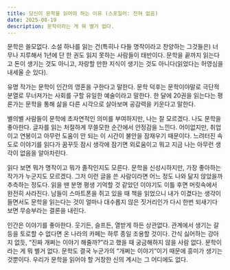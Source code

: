 ```yaml
---
title: 당신이 문학을 읽어야 하는 이유 (스포일러: 전혀 없음)
date: 2025-08-19
description: 문학이라는 게 뭐 별거 없다.
---
```


문학은 쓸모없다. 소설 하나를 읽는 건(특히나 다들 명작이라고 찬양하는 그것들은) 너무나 지루해서 1년에 단 한 권도 읽지 못하는 사람들이 태반이다. 문학을 끝까지 읽는다고 돈이 생기는 것도 아니고, 자랑할 만한 지식이 생기는 것도 아니다(읽었다는 허영심을 내세울 순 있다).

유명 작가는 문학이 인간의 영혼을 구한다고 말한다. 문학 덕후는 문학이야말로 극단적 분열로 무너져가는 사회를 구할 유일한 예술이라고 말한다. 한 달에 20권을 읽는다는 평론가는 문학을 통해 삶을 다른 시각으로 살아보며 공감력을 키운다고 말한다.

별의별 사람들이 문학에 초자연적인 의미를 부여하지만, 나는 잘 모르겠다. 나도 문학을 좋아한다. 글자를 읽는 처절하게 무쓸모한 순간에서 안정감을 느낀다. 어이없지만, 취업이고 연봉이고 아무런 도움이 안 되는 이 시간이 불안을 잠재우기 때문이다. 느려터진 속도로 이야기를 읽다가 꿈꾸듯 잠시 생각에 잠기면 외로움이고 뭐고 지금 나는 아무런 생각이 없음을 알아차린다.

읽다 보면 뭐가 명작이고 뭐가 졸작인지도 모른다. 문학을 신성시하지만, 가장 좋아하는 작가가 누군지도 모르겠다. 그저 이런 글을 쓴 사람이라면 어느 정도 나와 닮지 않았을까 추측하는 정도다. 읽을 땐 분명 평생 기억할 것 같았던 이야기도 이틀 후면 머릿속에서 완전히 사라진다. 남들이 스마트폰을 쥐고 있을 때 책을 읽었으니 내가 이겼다는 생각이 들면서도 문학을 읽는다는 것이 얼마나 대수롭지 않은 짓거리인가 다시 한번 되새기다 보면 무승부라는 결론을 내린다.

인간은 이야기를 좋아한다. 웃기든, 슬프든, 열받게 하든 상관없다. 관계에서 생기는 갈등을 토로할 수 없다면 온 나라의 카페는 하루 종일 조용할 것이다. 간식 싫어하는 강아지 없듯, “진짜 개쩌는 이야기 해줄까?”라고 했을 때 궁금해하지 않을 사람 없다. 문학이라는 게 뭐 별거 없다. 문학도 결국 누군가의 “개쩌는 이야기”이기 때문에 흥미가 생기는 것뿐이다. 우리가 문학을 읽어야 할 거창한 신의 계시는 그 어디에도 없다.
